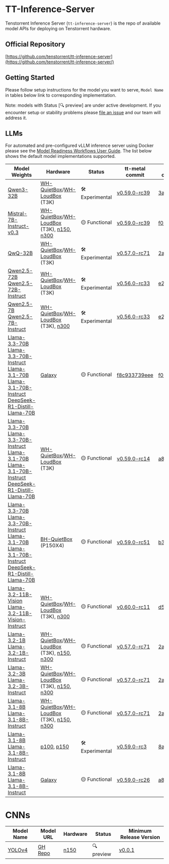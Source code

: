 # TT-Inference-Server

Tenstorrent Inference Server (`tt-inference-server`) is the repo of available model APIs for deploying on Tenstorrent hardware.

## Official Repository

[https://github.com/tenstorrent/tt-inference-server](https://github.com/tenstorrent/tt-inference-server/)


## Getting Started
Please follow setup instructions for the model you want to serve, `Model Name` in tables below link to corresponding implementation.

Note: models with Status [🔍 preview] are under active development. If you encounter setup or stability problems please [file an issue](https://github.com/tenstorrent/tt-inference-server/issues/new?template=Blank+issue) and our team will address it.

## LLMs

For automated and pre-configured vLLM inference server using Docker please see the [Model Readiness Workflows User Guide](docs/workflows_user_guide.md). The list below shows the default model implementations supported. 

| Model Weights | Hardware | Status | tt-metal commit | vLLM commit | Docker Image |
|---------------|----------|--------|-----------------|-------------|--------------|
| [Qwen3-32B](https://huggingface.co/Qwen/Qwen3-32B) | [WH-QuietBox](https://tenstorrent.com/hardware/tt-quietbox)/[WH-LoudBox](https://tenstorrent.com/hardware/tt-loudbox) (T3K) | 🛠️ Experimental | [v0.59.0-rc39](https://github.com/tenstorrent/tt-metal/tree/v0.59.0-rc39/models/tt_transformers) | [3accc8d](https://github.com/tenstorrent/vllm/tree/3accc8d) | [0.0.5-v0.59.0-rc39-3accc8d](https://ghcr.io/tenstorrent/tt-inference-server/vllm-tt-metal-src-release-ubuntu-22.04-amd64) |
| [Mistral-7B-Instruct-v0.3](https://huggingface.co/mistralai/Mistral-7B-Instruct-v0.3) | [WH-QuietBox](https://tenstorrent.com/hardware/tt-quietbox)/[WH-LoudBox](https://tenstorrent.com/hardware/tt-loudbox) (T3K), [n150](https://tenstorrent.com/hardware/wormhole), [n300](https://tenstorrent.com/hardware/wormhole) | 🟡 Functional | [v0.59.0-rc39](https://github.com/tenstorrent/tt-metal/tree/v0.59.0-rc39/models/tt_transformers) | [f028da1](https://github.com/tenstorrent/vllm/tree/f028da1) | [0.0.5-v0.59.0-rc39-f028da1](https://ghcr.io/tenstorrent/tt-inference-server/vllm-tt-metal-src-release-ubuntu-22.04-amd64) |
| [QwQ-32B](https://huggingface.co/Qwen/QwQ-32B) | [WH-QuietBox](https://tenstorrent.com/hardware/tt-quietbox)/[WH-LoudBox](https://tenstorrent.com/hardware/tt-loudbox) (T3K) | 🛠️ Experimental | [v0.57.0-rc71](https://github.com/tenstorrent/tt-metal/tree/v0.57.0-rc71/models/tt_transformers) | [2a8debd](https://github.com/tenstorrent/vllm/tree/2a8debd) | [0.0.5-v0.57.0-rc71-2a8debd](https://ghcr.io/tenstorrent/tt-inference-server/vllm-tt-metal-src-release-ubuntu-22.04-amd64) |
| [Qwen2.5-72B](https://huggingface.co/Qwen/Qwen2.5-72B)<br/>[Qwen2.5-72B-Instruct](https://huggingface.co/Qwen/Qwen2.5-72B-Instruct) | [WH-QuietBox](https://tenstorrent.com/hardware/tt-quietbox)/[WH-LoudBox](https://tenstorrent.com/hardware/tt-loudbox) (T3K) | 🛠️ Experimental | [v0.56.0-rc33](https://github.com/tenstorrent/tt-metal/tree/v0.56.0-rc33/models/demos/llama3) | [e2e0002a](https://github.com/tenstorrent/vllm/tree/e2e0002ac7dc) | [0.0.5-v0.56.0-rc33-e2e0002ac7dc](https://ghcr.io/tenstorrent/tt-inference-server/vllm-tt-metal-src-release-ubuntu-22.04-amd64) |
| [Qwen2.5-7B](https://huggingface.co/Qwen/Qwen2.5-7B)<br/>[Qwen2.5-7B-Instruct](https://huggingface.co/Qwen/Qwen2.5-7B-Instruct) | [WH-QuietBox](https://tenstorrent.com/hardware/tt-quietbox)/[WH-LoudBox](https://tenstorrent.com/hardware/tt-loudbox) (T3K), [n300](https://tenstorrent.com/hardware/wormhole) | 🛠️ Experimental | [v0.56.0-rc33](https://github.com/tenstorrent/tt-metal/tree/v0.56.0-rc33/models/demos/llama3) | [e2e0002a](https://github.com/tenstorrent/vllm/tree/e2e0002ac7dc) | [0.0.5-v0.56.0-rc33-e2e0002ac7dc](https://ghcr.io/tenstorrent/tt-inference-server/vllm-tt-metal-src-release-ubuntu-22.04-amd64) |
| [Llama-3.3-70B](https://huggingface.co/meta-llama/Llama-3.3-70B)<br/>[Llama-3.3-70B-Instruct](https://huggingface.co/meta-llama/Llama-3.3-70B-Instruct)<br/>[Llama-3.1-70B](https://huggingface.co/meta-llama/Llama-3.1-70B)<br/>[Llama-3.1-70B-Instruct](https://huggingface.co/meta-llama/Llama-3.1-70B-Instruct)<br/>[DeepSeek-R1-Distill-Llama-70B](https://huggingface.co/deepseek-ai/DeepSeek-R1-Distill-Llama-70B) | [Galaxy](https://tenstorrent.com/hardware/galaxy) | 🟡 Functional | [f8c933739eee](https://github.com/tenstorrent/tt-metal/tree/f8c933739eee/models/demos/llama3_subdevices) | [f028da1](https://github.com/tenstorrent/vllm/tree/f028da1) | [0.0.5-f8c933739eee-f028da1](https://ghcr.io/tenstorrent/tt-inference-server/vllm-tt-metal-src-release-ubuntu-22.04-amd64) |
| [Llama-3.3-70B](https://huggingface.co/meta-llama/Llama-3.3-70B)<br/>[Llama-3.3-70B-Instruct](https://huggingface.co/meta-llama/Llama-3.3-70B-Instruct)<br/>[Llama-3.1-70B](https://huggingface.co/meta-llama/Llama-3.1-70B)<br/>[Llama-3.1-70B-Instruct](https://huggingface.co/meta-llama/Llama-3.1-70B-Instruct)<br/>[DeepSeek-R1-Distill-Llama-70B](https://huggingface.co/deepseek-ai/DeepSeek-R1-Distill-Llama-70B) | [WH-QuietBox](https://tenstorrent.com/hardware/tt-quietbox)/[WH-LoudBox](https://tenstorrent.com/hardware/tt-loudbox) (T3K) | 🟡 Functional | [v0.59.0-rc14](https://github.com/tenstorrent/tt-metal/tree/v0.59.0-rc14/models/tt_transformers) | [a869e5d](https://github.com/tenstorrent/vllm/tree/a869e5d) | [0.0.5-v0.59.0-rc14-a869e5d](https://ghcr.io/tenstorrent/tt-inference-server/vllm-tt-metal-src-release-ubuntu-22.04-amd64) |
| [Llama-3.3-70B](https://huggingface.co/meta-llama/Llama-3.3-70B)<br/>[Llama-3.3-70B-Instruct](https://huggingface.co/meta-llama/Llama-3.3-70B-Instruct)<br/>[Llama-3.1-70B](https://huggingface.co/meta-llama/Llama-3.1-70B)<br/>[Llama-3.1-70B-Instruct](https://huggingface.co/meta-llama/Llama-3.1-70B-Instruct)<br/>[DeepSeek-R1-Distill-Llama-70B](https://huggingface.co/deepseek-ai/DeepSeek-R1-Distill-Llama-70B) | [BH-QuietBox](https://tenstorrent.com/hardware/tt-quietbox) (P150X4) | 🟡 Functional | [v0.59.0-rc51](https://github.com/tenstorrent/tt-metal/tree/v0.59.0-rc51/models/tt_transformers) | [b35fe70](https://github.com/tenstorrent/vllm/tree/b35fe70) | [0.0.5-v0.59.0-rc51-b35fe70](https://ghcr.io/tenstorrent/tt-inference-server/vllm-tt-metal-src-release-ubuntu-22.04-amd64) |
| [Llama-3.2-11B-Vision](https://huggingface.co/meta-llama/Llama-3.2-11B-Vision)<br/>[Llama-3.2-11B-Vision-Instruct](https://huggingface.co/meta-llama/Llama-3.2-11B-Vision-Instruct) | [WH-QuietBox](https://tenstorrent.com/hardware/tt-quietbox)/[WH-LoudBox](https://tenstorrent.com/hardware/tt-loudbox) (T3K), [n300](https://tenstorrent.com/hardware/wormhole) | 🟡 Functional | [v0.60.0-rc11](https://github.com/tenstorrent/tt-metal/tree/v0.60.0-rc11/models/tt_transformers) | [d5a9203](https://github.com/tenstorrent/vllm/tree/d5a9203) | [0.0.5-v0.60.0-rc11-d5a9203](https://ghcr.io/tenstorrent/tt-inference-server/vllm-tt-metal-src-release-ubuntu-22.04-amd64) |
| [Llama-3.2-1B](https://huggingface.co/meta-llama/Llama-3.2-1B)<br/>[Llama-3.2-1B-Instruct](https://huggingface.co/meta-llama/Llama-3.2-1B-Instruct) | [WH-QuietBox](https://tenstorrent.com/hardware/tt-quietbox)/[WH-LoudBox](https://tenstorrent.com/hardware/tt-loudbox) (T3K), [n150](https://tenstorrent.com/hardware/wormhole), [n300](https://tenstorrent.com/hardware/wormhole) | 🟡 Functional | [v0.57.0-rc71](https://github.com/tenstorrent/tt-metal/tree/v0.57.0-rc71/models/tt_transformers) | [2a8debd](https://github.com/tenstorrent/vllm/tree/2a8debd) | [0.0.5-v0.57.0-rc71-2a8debd](https://ghcr.io/tenstorrent/tt-inference-server/vllm-tt-metal-src-release-ubuntu-22.04-amd64) |
| [Llama-3.2-3B](https://huggingface.co/meta-llama/Llama-3.2-3B)<br/>[Llama-3.2-3B-Instruct](https://huggingface.co/meta-llama/Llama-3.2-3B-Instruct) | [WH-QuietBox](https://tenstorrent.com/hardware/tt-quietbox)/[WH-LoudBox](https://tenstorrent.com/hardware/tt-loudbox) (T3K), [n150](https://tenstorrent.com/hardware/wormhole), [n300](https://tenstorrent.com/hardware/wormhole) | 🟡 Functional | [v0.57.0-rc71](https://github.com/tenstorrent/tt-metal/tree/v0.57.0-rc71/models/tt_transformers) | [2a8debd](https://github.com/tenstorrent/vllm/tree/2a8debd) | [0.0.5-v0.57.0-rc71-2a8debd](https://ghcr.io/tenstorrent/tt-inference-server/vllm-tt-metal-src-release-ubuntu-22.04-amd64) |
| [Llama-3.1-8B](https://huggingface.co/meta-llama/Llama-3.1-8B)<br/>[Llama-3.1-8B-Instruct](https://huggingface.co/meta-llama/Llama-3.1-8B-Instruct) | [WH-QuietBox](https://tenstorrent.com/hardware/tt-quietbox)/[WH-LoudBox](https://tenstorrent.com/hardware/tt-loudbox) (T3K), [n150](https://tenstorrent.com/hardware/wormhole), [n300](https://tenstorrent.com/hardware/wormhole) | 🟡 Functional | [v0.57.0-rc71](https://github.com/tenstorrent/tt-metal/tree/v0.57.0-rc71/models/tt_transformers) | [2a8debd](https://github.com/tenstorrent/vllm/tree/2a8debd) | [0.0.5-v0.57.0-rc71-2a8debd](https://ghcr.io/tenstorrent/tt-inference-server/vllm-tt-metal-src-release-ubuntu-22.04-amd64) |
| [Llama-3.1-8B](https://huggingface.co/meta-llama/Llama-3.1-8B)<br/>[Llama-3.1-8B-Instruct](https://huggingface.co/meta-llama/Llama-3.1-8B-Instruct) | [p100](https://tenstorrent.com/hardware/blackhole), [p150](https://tenstorrent.com/hardware/blackhole) | 🛠️ Experimental | [v0.59.0-rc3](https://github.com/tenstorrent/tt-metal/tree/v0.59.0-rc3/models/tt_transformers) | [8a43c88](https://github.com/tenstorrent/vllm/tree/8a43c88) | [0.0.5-v0.59.0-rc3-8a43c88](https://ghcr.io/tenstorrent/tt-inference-server/vllm-tt-metal-src-release-ubuntu-22.04-amd64) |
| [Llama-3.1-8B](https://huggingface.co/meta-llama/Llama-3.1-8B)<br/>[Llama-3.1-8B-Instruct](https://huggingface.co/meta-llama/Llama-3.1-8B-Instruct) | [Galaxy](https://tenstorrent.com/hardware/galaxy) | 🟡 Functional | [v0.59.0-rc26](https://github.com/tenstorrent/tt-metal/tree/v0.59.0-rc26/models/tt_transformers) | [a869e5d](https://github.com/tenstorrent/vllm/tree/a869e5d) | [0.0.5-v0.59.0-rc26-a869e5d](https://ghcr.io/tenstorrent/tt-inference-server/vllm-tt-metal-src-release-ubuntu-22.04-amd64) |

# CNNs

| Model Name                    | Model URL                                                             | Hardware                                                                 | Status      | Minimum Release Version                                                          |
| ----------------------------- | --------------------------------------------------------------------- | ------------------------------------------------------------------------ | ----------- | -------------------------------------------------------------------------------- |
| [YOLOv4](tt-metal-yolov4/README.md)                        | [GH Repo](https://github.com/AlexeyAB/darknet)                    | [n150](https://tenstorrent.com/hardware/wormhole)                        | 🔍 preview  | [v0.0.1](https://github.com/tenstorrent/tt-inference-server/releases/tag/v0.0.1) |

